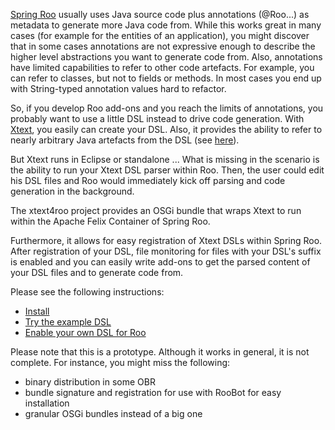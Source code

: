 [Spring Roo](http://www.springsource.org/roo) usually uses Java source code plus annotations (@Roo...) as metadata to generate more Java code from. While this works great in many cases (for example for the entities of an application), you might discover that in some cases annotations are not expressive enough to describe the higher level abstractions you want to generate code from. Also, annotations have limited capabilities to refer to other code artefacts. For example, you can refer to classes, but not to fields or methods. In most cases you end up with String-typed annotation values hard to refactor.

So, if you develop Roo add-ons and you reach the limits of annotations, you probably want to use a little DSL instead to drive code generation. With [Xtext](http://www.eclipse.org/Xtext/), you easily can create your DSL. Also, it provides the ability to refer to nearly arbitrary Java artefacts from the DSL (see [here](http://www.eclipse.org/Xtext/documentation/1_0_1/xtext.html#jvmtypes)).

But Xtext runs in Eclipse or standalone ... What is missing in the scenario is the ability to run your Xtext DSL parser within Roo. Then, the user could edit his DSL files and Roo would immediately kick off parsing and code generation in the background.

The xtext4roo project provides an OSGi bundle that wraps Xtext to run within the Apache Felix Container of Spring Roo.

Furthermore, it allows for easy registration of Xtext DSLs within Spring Roo. After registration of your DSL, file monitoring for files with your DSL's suffix is enabled and you can easily write add-ons to get the parsed content of your DSL files and to generate code from.


Please see the following instructions:

  * [Install](InstallXtext4Roo.md)
  * [Try the example DSL](TryingTheExampleDSL.md)
  * [Enable your own DSL for Roo](EnablingYourDSLforRoo.md)


Please note that this is a prototype. Although it works in general, it is not complete. For instance, you might miss the following:
  * binary distribution in some OBR
  * bundle signature and registration for use with RooBot for easy installation
  * granular OSGi bundles instead of a big one
